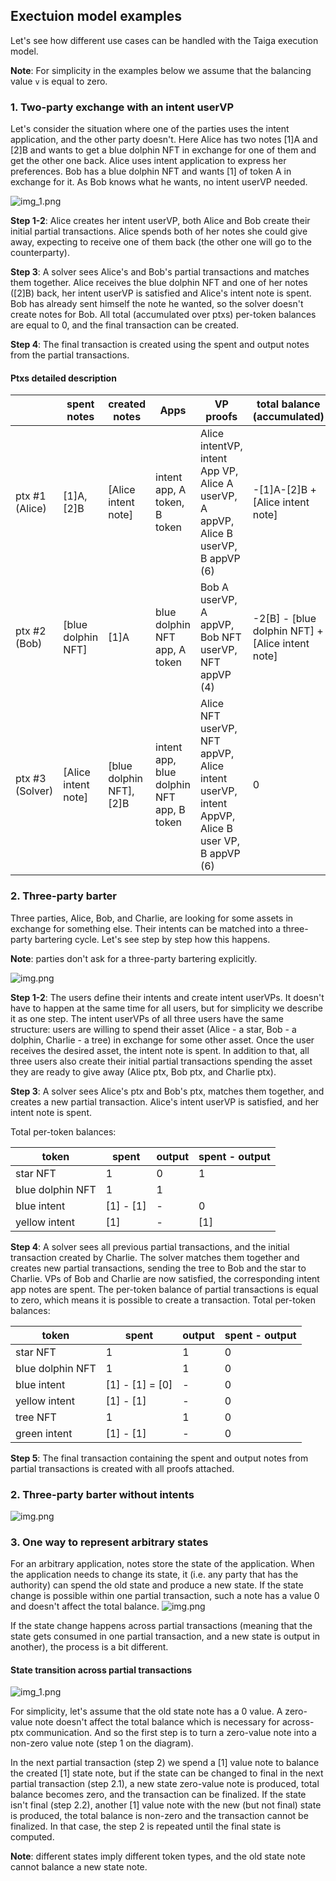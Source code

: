 ## Exectuion model examples

Let's see how different use cases can be handled with the Taiga execution model.

**Note**: For simplicity in the examples below we assume that the balancing value `v` is equal to zero.

### 1. Two-party exchange with an intent userVP

Let's consider the situation where one of the parties uses the intent application, and the other party doesn't.
Here Alice has two notes [1]A and [2]B and wants to get a blue dolphin NFT in exchange for one of them and get the other one back. 
Alice uses intent application to express her preferences. Bob has a blue dolphin NFT and wants [1] of token A in exchange for it. 
As Bob knows what he wants, no intent userVP needed.

![img_1.png](img/exec_complex_intent_plus_no_intent.png)

**Step 1-2**: Alice creates her intent userVP, both Alice and Bob create their initial partial transactions. 
Alice spends both of her notes she could give away, expecting to receive one of them back (the other one will go to the counterparty).

**Step 3**: A solver sees Alice's and Bob's partial transactions and matches them together. 
Alice receives the blue dolphin NFT and one of her notes ([2]B) back,
her intent userVP is satisfied and Alice's intent note is spent. Bob has already sent himself the note he wanted, so the solver doesn't create notes for Bob.
All total (accumulated over ptxs) per-token balances are equal to 0, and the final transaction can be created.

**Step 4**: The final transaction is created using the spent and output notes from the partial transactions.

#### Ptxs detailed description

||spent notes|created notes|Apps|VP proofs|total balance (accumulated)|
|-|-|-|-|-|-|
|ptx #1 (Alice)|[1]A, [2]B|[Alice intent note]|intent app, A token, B token|Alice intentVP, intent App VP, Alice A userVP, A appVP, Alice B userVP, B appVP (6)|-[1]A-[2]B + [Alice intent note]|
|ptx #2 (Bob)|[blue dolphin NFT]|[1]A|blue dolphin NFT app, A token|Bob A userVP, A appVP, Bob NFT userVP, NFT appVP (4)|-2[B] - [blue dolphin NFT] + [Alice intent note]
|ptx #3 (Solver)|[Alice intent note]|[blue dolphin NFT], [2]B|intent app, blue dolphin NFT app, B token|Alice NFT userVP, NFT appVP, Alice intent userVP, intent AppVP, Alice B user VP, B appVP (6)|0|

### 2. Three-party barter

Three parties, Alice, Bob, and Charlie, are looking for some assets in exchange for something else.
Their intents can be matched into a three-party bartering cycle. Let's see step by step how this happens.

**Note**: parties don't ask for a three-party bartering explicitly.

![img.png](img/exec_3_party.png)

**Step 1-2**: The users define their intents and create intent userVPs.
It doesn't have to happen at the same time for all users, but for simplicity we describe it as one step.
The intent userVPs of all three users have the same structure: users are willing to spend their asset (Alice - a star, Bob - a dolphin, Charlie - a tree) in exchange for some other asset.
Once the user receives the desired asset, the intent note is spent.
In addition to that, all three users also create their initial partial transactions spending the asset they are ready to give away (Alice ptx, Bob ptx, and Charlie ptx).

**Step 3**: A solver sees Alice's ptx and Bob's ptx, matches them together, and creates a new partial transaction.
Alice's intent userVP is satisfied, and her intent note is spent.

Total per-token balances:

|token|spent|output|spent - output|
|-|-|-|-|
|star NFT|1|0|1|
|blue dolphin NFT|1|1||
|blue intent|[1] - [1]|-|0|
|yellow intent|[1] |-|[1]|

**Step 4**: A solver sees all previous partial transactions, and the initial transaction created by Charlie.
The solver matches them together and creates new partial transactions, sending the tree to Bob and the star to Charlie.
VPs of Bob and Charlie are now satisfied, the corresponding intent app notes are spent.
The  per-token balance of partial transactions is equal to zero, which means it is possible to create a transaction.
Total per-token balances:

|token|spent|output|spent - output|
|-|-|-|-|
|star NFT|1|1|0|
|blue dolphin NFT|1|1|0|
|blue intent|[1] - [1] = [0]|-|0|
|yellow intent|[1] - [1]|-|0|
|tree NFT|1|1|0|
|green intent|[1] - [1]|-|0|

**Step 5**:
The final transaction containing the spent and output notes from partial transactions is created with all proofs attached.

### 2. Three-party barter without intents
![img.png](img/exec_3_party_no_intents.png)



### 3. One way to represent arbitrary states

For an arbitrary application, notes store the state of the application. When the application needs to change its state,
it (i.e. any party that has the authority) can spend the old state and produce a new state.
If the state change is possible within one partial transaction, such a note has a value 0 and doesn't affect the total balance.
![img.png](img/exec_arbitrary_state_update.png)

If the state change happens across partial transactions (meaning that the state gets consumed in one partial transaction, and a new state is output in another),
the process is a bit different.

#### State transition across partial transactions

![img_1.png](img/exec_update.png)

For simplicity, let's assume that the old state note has a 0 value.
A zero-value note doesn't affect the total balance which is necessary for across-ptx communication.
And so the first step is to turn a zero-value note into a non-zero value note (step 1 on the diagram).

In the next partial transaction (step 2) we spend a [1] value note to balance the created [1] state note,
but if the state can be changed to final in the next partial transaction (step 2.1), a new state zero-value note is produced,
total balance becomes zero, and the transaction can be finalized. If the state isn't final (step 2.2),
another [1] value note with the new (but not final) state is produced, the total balance is non-zero and the transaction cannot be finalized.
In that case, the step 2 is repeated until the final state is computed.

**Note**: different states imply different token types, and the old state note cannot balance a new state note.

